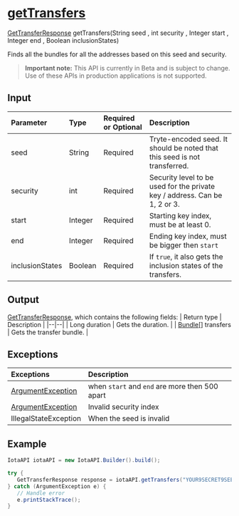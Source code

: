 
# [getTransfers](https://github.com/iotaledger/iota-java/blob/master/jota/src/main/java/org/iota/jota/IotaAPI.java#L156)
 [GetTransferResponse](https://github.com/iotaledger/iota-java/blob/master/jota/src/main/java/org/iota/jota/dto/response/GetTransferResponse.java) getTransfers(String seed , int security , Integer start , Integer end , Boolean inclusionStates)

Finds all the bundles for all the addresses based on this seed and security.
> **Important note:** This API is currently in Beta and is subject to change. Use of these APIs in production applications is not supported.

## Input
| Parameter       | Type | Required or Optional | Description |
|:---------------|:--------|:--------| :--------|
| seed | String | Required | Tryte-encoded seed. It should be noted that this seed is not transferred. |
| security | int | Required | Security level to be used for the private key / address. Can be 1, 2 or 3. |
| start | Integer | Required | Starting key index, must be at least 0. |
| end | Integer | Required | Ending key index, must be bigger then `start` |
| inclusionStates | Boolean | Required | If `true`, it also gets the inclusion states of the transfers. |
    
## Output
[GetTransferResponse](https://github.com/iotaledger/iota-java/blob/master/jota/src/main/java/org/iota/jota/dto/response/GetTransferResponse.java), which contains the following fields:
| Return type | Description |
|--|--|
| Long duration | Gets the duration. |
| [Bundle[]](https://github.com/iotaledger/iota-java/blob/master/jota/src/main/java/org/iota/jota/model/Bundle.java) transfers | Gets the transfer bundle. |

## Exceptions
| Exceptions     | Description |
|:---------------|:--------|
| [ArgumentException](https://github.com/iotaledger/iota-java/blob/master/jota/src/main/java/org/iota/jota/error/ArgumentException.java) | when `start` and `end` are more then 500 apart |
| [ArgumentException](https://github.com/iotaledger/iota-java/blob/master/jota/src/main/java/org/iota/jota/error/ArgumentException.java) | Invalid security index |
| IllegalStateException | When the seed is invalid |


 ## Example
 
 ```Java
 IotaAPI iotaAPI = new IotaAPI.Builder().build();

try { 
    GetTransferResponse response = iotaAPI.getTransfers("YOUR9SECRET9SEED9999999...", 3, 323, 15, false);
} catch (ArgumentException e) { 
    // Handle error
    e.printStackTrace(); 
}
 ```
